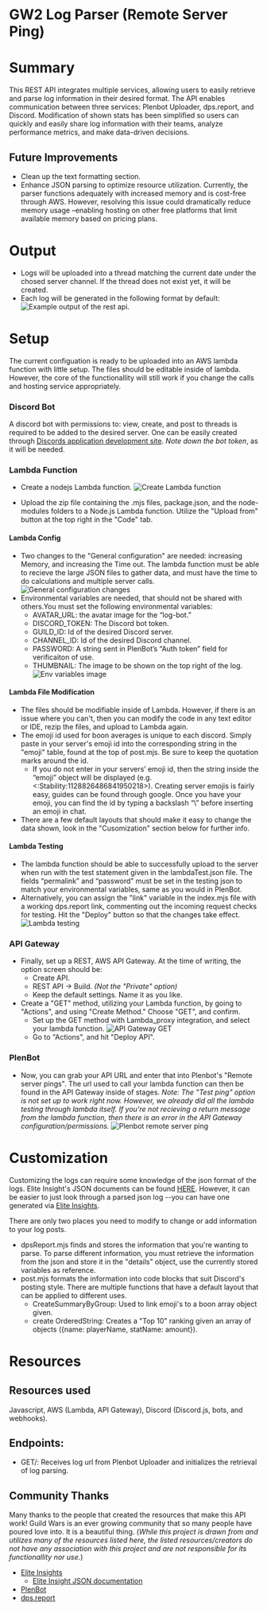 # GW2 Log Parser (Remote Server Ping)

# Summary 
This REST API integrates multiple services, allowing users to easily retrieve and parse log information in their desired format. The API enables communication between three services: Plenbot Uploader, dps.report, and Discord. Modification of shown stats has been simplified so users can quickly and easily share log information with their teams, analyze performance metrics, and make data-driven decisions.

## Future Improvements
- Clean up the text formatting section.
- Enhance JSON parsing to optimize resource utilization. Currently, the parser functions adequately with increased memory and is cost-free through AWS. However, resolving this issue could dramatically reduce memory usage –enabling hosting on other free platforms that limit available memory based on pricing plans.

# Output 
- Logs will be uploaded into a thread matching the current date under the chosed server channel. If the thread does not exist yet, it will be created. 
- Each log will be generated in the following format by default: 
![Example output of the rest api.](/details/logParsingExample.png)


# Setup
The current configuation is ready to be uploaded into an AWS lambda function with little setup. The files should be editable inside of lambda. However, the core of the functionallity will still work if you change the calls and hosting service appropriately. 

### Discord Bot
A discord bot with permissions to: view, create, and post to threads is required to be added to the desired server. One can be easily created through [Discords application development site](https://discord.com/developers/applications). _Note down the bot token_, as it will be needed.

### Lambda Function
- Create a nodejs Lambda function.
![Create Lambda function](/details/setUpLambda.png)

- Upload the zip file containing the .mjs files, package.json, and the node-modules folders to a Node.js Lambda function. Utilize the "Upload from" button at the top right in the "Code" tab. 
#### Lambda Config
- Two changes to the "General configuration" are needed: increasing Memory, and increasing the Time out. The lambda function must be able to recieve the large JSON files to gather data, and must have the time to do calculations and multiple server calls. 
![General configuration changes](/details/setUpLambdaGenConfig.png)
- Environmental variables are needed, that should not be shared with others.You must set the following environmental variables: 
	- AVATAR_URL: the avatar image for the “log-bot.”
	- DISCORD_TOKEN: The Discord bot token. 
	- GUILD_ID: Id of the desired Discord server.
	- CHANNEL_ID: Id of the desired Discord channel.
	- PASSWORD: A string  sent in PlenBot’s “Auth token” field for verificaiton of use.
	- THUMBNAIL: The image to be shown on the top right of the log.
![Env variables image](/details/setUpLambdaEnvVariables.png)


#### Lambda File Modification
- The files should be modifiable inside of Lambda. However, if there is an issue where you can't, then you can modify the code in any text editor or IDE, rezip the files, and upload to Lambda again.
- The emoji id used for boon averages is unique to each discord. Simply paste in your server's emoji id into the corresponding string in the "emoji" table, found at the top of post.mjs. Be sure to keep the quotation marks around the id. 
	- If you do not enter in your servers’ emoji id, then the string inside the “emoji” object will be displayed (e.g. <:Stability:1128826486841950218>).  Creating server emojis is fairly easy, guides can be found through google. Once you have your emoji, you can find the id by typing a backslash “\” before inserting an emoji in chat. 
- There are a few default layouts that should make it easy to change the data shown, look in the "Cusomization" section below for further info. 

#### Lambda Testing
- The lambda function should be able to successfully upload to the server when run with the test statement given in the lambdaTest.json file. The fields “permalink” and “password” must be set in the testing json to match your environmental variables, same as you would in PlenBot. 
- Alternatively, you can assign the "link" variable in the index.mjs file with a working dps.report link, commenting out the incoming request checks for testing. Hit the "Deploy" button so that the changes take effect.
![Lambda testing](/details/setUpLambdaTesting.png)

### API Gateway
- Finally, set up a REST, AWS API Gateway. At the time of writing, the option screen should be: 
	- Create API.
	- REST API -> Build. _(Not the "Private" option)_
	- Keep the default settings. Name it as you like.
- Create a "GET" method, utilizing your Lambda function, by going to "Actions", and using "Create Method." Choose "GET", and confirm.
	- Set up the GET method with Lambda_proxy integration, and select your lambda function. 
	![API Gateway GET](/details/setUpAPIGet.png)
	- Go to "Actions", and hit "Deploy API".

### PlenBot
- Now, you can grab your API URL and enter that into Plenbot's "Remote server pings". The url used to call your lambda function can then be found in the API Gateway inside of stages. _Note: The "Test ping" option is not set up to work right now. However, we already did all the lambda testing through lambda itself. If you're not recieving a return message from the lambda function, then there is an error in the API Gateway configuration/permissions._ 
![Plenbot remote server ping](/details/setUpPlenbot.png)


# Customization
Customizing the logs can require some knowledge of the json format of the logs. Elite Insight's JSON documents can be found [HERE](https://baaron4.github.io/GW2-Elite-Insights-Parser/Json/index.html). However, it can be easier to just look through a parsed json log --you can have one generated via [Elite Insights](https://github.com/baaron4/GW2-Elite-Insights-Parser/tree/master). 

There are only two places you need to modify to change or add information to your log posts. 
- dpsReport.mjs finds and stores the information that you're wanting to parse. To parse different information, you must retrieve the information from the json and store it in the "details" object, use the currently stored variables as reference.
- post.mjs formats the information into code blocks that suit Discord's posting style. There are multiple functions that have a default layout that can be applied to different uses. 
	- CreateSummaryByGroup: Used to link emoji's to a boon array object given.
	- create OrderedString: Creates a "Top 10" ranking given an array of objects ({name: playerName, statName: amount}).



# Resources
## Resources used
Javascript, AWS (Lambda, API Gateway), Discord (Discord.js, bots, and webhooks).

## Endpoints:
- GET/: Receives log url from Plenbot Uploader and initializes the retrieval of log parsing.

## Community Thanks
Many thanks to the people that created the resources that make this API work! Guild Wars is an ever growing community that so many people have poured love into. It is a beautiful thing. (_While this project is drawn from and utilizes many of the resources listed here, the listed resources/creators do not have any association with this project and are not responsible for its functionallity nor use._)

- [Elite Insights](https://github.com/baaron4/GW2-Elite-Insights-Parser/tree/master)
	- [Elite Insight JSON documentation](https://baaron4.github.io/GW2-Elite-Insights-Parser/Json/index.html)
- [PlenBot](https://plenbot.net/uploader/)
- [dps.report](https://dps.report/)

